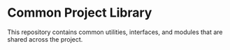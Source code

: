 # Common Project Library

This repository contains common utilities, interfaces, and modules that are shared across the project.
